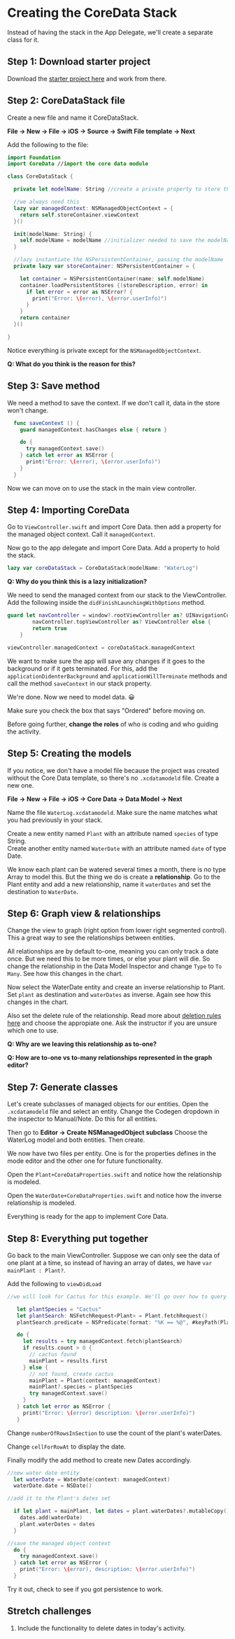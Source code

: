 # Creating the CoreData Stack

Instead of having the stack in the App Delegate, we'll create a separate class for it.

## Step 1: Download starter project

Download the [starter project here](https://github.com/amelinagzz/coredata-starter) and work from there.

## Step 2: CoreDataStack file

Create a new file and name it CoreDataStack.

**File -> New -> File -> iOS -> Source -> Swift File template -> Next**

Add the following to the file:

```swift
import Foundation
import CoreData //import the core data module

class CoreDataStack {

  private let modelName: String //create a private property to store the modelName

  //we always need this
  lazy var managedContext: NSManagedObjectContext = {
    return self.storeContainer.viewContext
  }()

  init(modelName: String) {
    self.modelName = modelName //initializer needed to save the modelName into the private property
  }

  //lazy instantiate the NSPersistentContainer, passing the modelName
  private lazy var storeContainer: NSPersistentContainer = {

    let container = NSPersistentContainer(name: self.modelName)
    container.loadPersistentStores {(storeDescription, error) in
      if let error = error as NSError? {
        print("Error: \(error), \(error.userInfo)")
      }
    }
    return container
  }()

}
```

Notice everything is private except for the `NSManagedObjectContext`.

**Q: What do you think is the reason for this?**

<!-- This is the only thing we need to interact with to use the stack. -->

## Step 3: Save method

We need a method to save the context. If we don't call it, data in the store won't change.

```swift
  func saveContext () {
    guard managedContext.hasChanges else { return }

    do {
      try managedContext.save()
    } catch let error as NSError {
      print("Error: \(error), \(error.userInfo)")
    }
  }
```

Now we can move on to use the stack in the main view controller.

## Step 4: Importing CoreData

Go to `ViewController.swift` and import Core Data. then add a property for the managed object context. Call it `managedContext`.

Now go to the app delegate and import Core Data. Add a property to hold the stack.

```swift
lazy var coreDataStack = CoreDataStack(modelName: "WaterLog")
```

**Q: Why do you think this is a lazy initialization?**
<!-- The stack won't be set up until we need to access the property -->

We need to send the managed context from our stack to the ViewController.
Add the following inside the `didFinishLaunchingWithOptions` method.

```swift
guard let navController = window?.rootViewController as? UINavigationController, let viewController =
        navController.topViewController as? ViewController else {
        return true
    }

viewController.managedContext = coreDataStack.managedContext
```

We want to make sure the app will save any changes if it goes to the background or if it gets terminated. For this, add the `applicationDidenterBackground` and `applicationWillTerminate` methods and call the method `saveContext` in our stack property.

We're done. Now we need to model data. 😀

Make sure you check the box that says "Ordered" before moving on. 

Before going further, **change the roles** of who is coding and who guiding the activity.

## Step 5: Creating the models

If you notice, we don't have a model file because the project was created without the Core Data template, so there's no `.xcdatamodeld` file. Create a new one.

**File -> New -> File -> iOS -> Core Data -> Data Model -> Next**

Name the file `WaterLog.xcdatamodeld`. Make sure the name matches what you had previously in your stack.

Create a new entity named `Plant` with an attribute named `species` of type String.<br>
Create another entity named `WaterDate` with an attribute named `date` of type Date.<br>

We know each plant can be watered several times a month, there is no type Array to model this. But the thing we do is create a **relationship**. Go to the Plant entity and add a new relationship, name it `waterDates` and set the destination to `WaterDate`.

## Step 6: Graph view & relationships

Change the view to graph (right option from lower right segmented control). This a great way to see the relationships between entities.

All relationships are by default to-one, meaning you can only track a date once. But we need this to be more times, or else your plant will die. So change the relationship in the Data Model Inspector and change `Type` to `To Many`. See how this changes in the chart.

Now select the WaterDate entity and create an inverse relationship to Plant. Set `plant` as destination and `waterDates` as inverse. Again see how this changes in the chart.

Also set the delete rule of the relationship. Read more about [deletion rules here](https://cocoacasts.com/core-data-relationships-and-delete-rules) and choose the appropiate one. Ask the instructor if you are unsure which one to use.


**Q: Why are we leaving this relationship as to-one?**
<!-- A plant can be watered many times but each water date belongs to a plant -->

**Q: How are to-one vs to-many relationships represented in the graph editor?**
<!-- to-many with a double arrow, to-one with one arrow -->

## Step 7: Generate classes

Let's create subclasses of managed objects for our entities. Open the `.xcdatamodeld` file and select an entity. Change the Codegen dropdown in the inspector to Manual/Note. Do this for all entities.

Then go to **Editor -> Create NSManagedObject subclass** Choose the WaterLog model and both entities. Then create.

We now have two files per entity. One is for the properties defines in the mode editor and the other one for future functionality.

Open the `Plant+CoreDataProperties.swift` and notice how the relationship is modeled.

Open the `WaterDate+CoreDataProperties.swift` and notice how the inverse relationship is modeled.

Everything is ready for the app to implement Core Data.

## Step 8: Everything put together

Go back to the main ViewController. Suppose we can only see the data of one plant at a time, so instead of having an array of dates, we have `var mainPlant : Plant?`.

Add the following to `viewDidLoad`

```swift
//we will look for Cactus for this example. We'll go over how to query in future lessons.

   let plantSpecies = "Cactus"
   let plantSearch: NSFetchRequest<Plant> = Plant.fetchRequest()
   plantSearch.predicate = NSPredicate(format: "%K == %@", #keyPath(Plant.species), plantSpecies)

   do {
     let results = try managedContext.fetch(plantSearch)
     if results.count > 0 {
       // cactus found
       mainPlant = results.first
     } else {
       // not found, create cactus
       mainPlant = Plant(context: managedContext)
       mainPlant?.species = plantSpecies
       try managedContext.save()
     }
   } catch let error as NSError {
     print("Error: \(error) description: \(error.userInfo)")
   }
```

Change `numberOfRowsInSection` to use the count of the plant's waterDates.

Change `cellForRowAt` to display the date.

Finally modify the add method to create new Dates accordingly.

```swift
//new water date entity
  let waterDate = WaterDate(context: managedContext)
  waterDate.date = NSDate()

//add it to the Plant's dates set

  if let plant = mainPlant, let dates = plant.waterDates?.mutableCopy() as? NSMutableOrderedSet {
    dates.add(waterDate)
    plant.waterDates = dates
  }

//save the managed object context  
  do {
    try managedContext.save()    
  } catch let error as NSError {
    print("Error: \(error), description: \(error.userInfo)")
  }

```

Try it out, check to see if you got persistence to work.


## Stretch challenges
1. Include the functionality to delete dates in today's activity.
